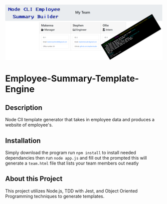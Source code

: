 <img src="./assets/screenshot.png" alt="html image" width="1000"/>

# Employee-Summary-Template-Engine

## Description
Node ClI template generator that takes in employee data and produces a website of employee's.

## Installation
Simply download the program
run ```npm install``` to install needed dependancies
then run ```node app.js``` and fill out the prompted
this will generate a ```team.html``` file that lists your team members out neatly 

## About this Project
This project utilizes Node.js, TDD with Jest, and Object Oriented Programming techniques to generate templates. 

